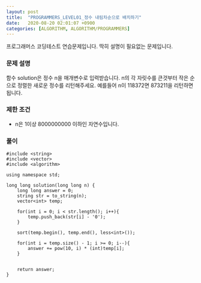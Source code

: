 ```yaml
---
layout: post
title:  "PROGRAMMERS_LEVEL01_정수 내림차순으로 배치하기"
date:   2020-08-20 02:01:07 +0900
categories: [ALGORITHM, ALGORITHM/PROGRAMMERS]
---
```


프로그래머스 코딩테스트 연습문제입니다. 딱히 설명이 필요없는 문제입니다.


### 문제 설명
함수 solution은 정수 n을 매개변수로 입력받습니다. n의 각 자릿수를 큰것부터 작은 순으로 정렬한 새로운 정수를 리턴해주세요. 예를들어 n이 118372면 873211을 리턴하면 됩니다.

### 제한 조건
- n은 1이상 8000000000 이하인 자연수입니다.

### 풀이

```
#include <string>
#include <vector>
#include <algorithm>

using namespace std;

long long solution(long long n) {
    long long answer = 0;
    string str = to_string(n);
    vector<int> temp;

    for(int i = 0; i < str.length(); i++){
        temp.push_back(str[i] - '0');
    }

    sort(temp.begin(), temp.end(), less<int>());

    for(int i = temp.size() - 1; i >= 0; i--){
        answer += pow(10, i) * (int)temp[i];
    }


    return answer;
}
```
